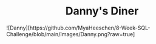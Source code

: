 <h1 align="center">Danny's Diner</h1>
![Danny][https://github.com/MyaHeeschen/8-Week-SQL-Challenge/blob/main/Images/Danny.png?raw=true]
